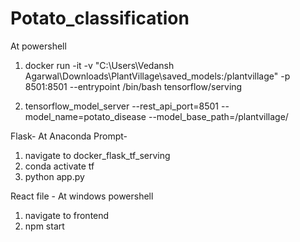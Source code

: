 # Potato_classification
At powershell
1. docker run -it -v "C:\Users\Vedansh Agarwal\Downloads\PlantVillage\saved_models:/plantvillage" -p 8501:8501 --entrypoint /bin/bash tensorflow/serving

2. tensorflow_model_server   --rest_api_port=8501   --model_name=potato_disease   --model_base_path=/plantvillage/

Flask-
At Anaconda Prompt-
1. navigate to docker_flask_tf_serving
2. conda activate tf
3. python app.py 

React file -
At windows powershell
1. navigate to frontend
2. npm start
